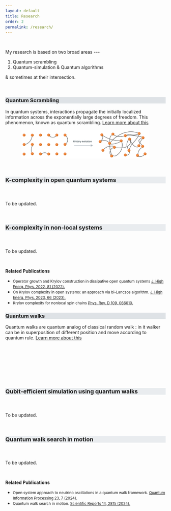 ```yaml
---
layout: default
title: Research
order: 2
permalink: /research/
---
```


<script src="https://cdn.amcharts.com/lib/5/index.js"></script>
<script src="https://cdn.amcharts.com/lib/5/wc.js"></script>
<script src="https://cdn.amcharts.com/lib/5/themes/Animated.js"></script>
<div id="chartdiv" style = "display: block !important; margin: 0 auto !important; max-width: 85% !important;"></div>
<script src="/p5/word cloud.js"></script>

<style>

h3 {
    background-color: #DEE2E6;
}

h4 {
    font-size: 18px;
    background-color: #E9ECEF;
}
.centered-image {
    display: block;
    margin: 0 auto;
    max-width: 80%; /* Adjust the width as needed */
}
</style>

&nbsp;

My research is based on two broad areas ---

1. Quantum scrambling
2. Quantum-simulation & Quantum algorithms

& sometimes at their intersection.

&nbsp;
&nbsp;

<h3>Quantum Scrambling</h3>

In quantum systems, interactions propagate the initially localized information across the exponentially large degrees of freedom. This phenomenon, known as quantum scrambling. <a href="/articles/QIS.html">Learn more about this</a>

<img src="/img/scrambling.svg" alt="SVG Image" width="750" class="centered-image">

&nbsp;

<h4> K-complexity in open quantum systems </h4>

&nbsp;
&nbsp;
&nbsp;
&nbsp;
&nbsp;
&nbsp;
&nbsp;

To be updated.

&nbsp;
&nbsp;
&nbsp;
&nbsp;
&nbsp;
&nbsp;
&nbsp;


<h4> K-complexity in non-local systems </h4>

&nbsp;
&nbsp;
&nbsp;
&nbsp;
&nbsp;
&nbsp;
&nbsp;

To be updated.

&nbsp;
&nbsp;
&nbsp;
&nbsp;
&nbsp;
&nbsp;
&nbsp;

<b>Related Publications</b>


 <ul>
   <li> <small>Operator growth and Krylov construction in dissipative open quantum systems <a href = "https://doi.org/10.1007/JHEP12(2022)081">J. High Energ. Phys. 2022, 81 (2022).</a> </small>
  </li>
  <li><small>On Krylov complexity in open systems: an approach via bi-Lanczos algorithm. <a href = "https://doi.org/10.1007/JHEP12(2023)066">J. High Energ. Phys. 2023, 66 (2023).</a></small> </li>
  <li> <small>Krylov complexity for nonlocal spin chains <a href = "https://doi.org/10.1103/PhysRevD.109.066010">Phys. Rev. D 109, 066010.</a> </small>
  </li>
</ul> 


<h3>Quantum walks</h3>

Quantum walks are quantum analog of classical random walk : in it walker can be in superposition of different position and move according to quantum rule. <a href="/articles/QW.html">Learn more about this</a>

<!-- Add placeholder for SVG -->

<svg id="svg" height="125" viewBox="0 0 800 125" style = "display: block !important; margin: 0 auto !important;"></svg>

<!-- JavaScript code for loading SVG and animation -->
<script src="/assets/js/qw.js"></script>

&nbsp;
&nbsp;

<h4> Qubit-efficient simulation using quantum walks </h4>

&nbsp;
&nbsp;
&nbsp;
&nbsp;
&nbsp;
&nbsp;
&nbsp;

To be updated.

&nbsp;
&nbsp;
&nbsp;
&nbsp;
&nbsp;
&nbsp;
&nbsp;


<h4> Quantum walk search in motion</h4>

&nbsp;
&nbsp;
&nbsp;
&nbsp;
&nbsp;
&nbsp;
&nbsp;

To be updated.

&nbsp;
&nbsp;
&nbsp;
&nbsp;
&nbsp;
&nbsp;
&nbsp;

<b>Related Publications</b>

<ul>
  <li> <small>Open system approach to neutrino oscillations in a quantum walk framework. <a href = "https://doi.org/10.1007/s11128-023-04222-8">Quantum Information Processing 23, 7 (2024).</a> </small>
  </li>
    <li> <small>Quantum walk search in motion. <a href = "https://doi.org/10.1038/s41598-024-51709-0">Scientific Reports 14, 2815 (2024).</a> </small>
  </li>
</ul> 